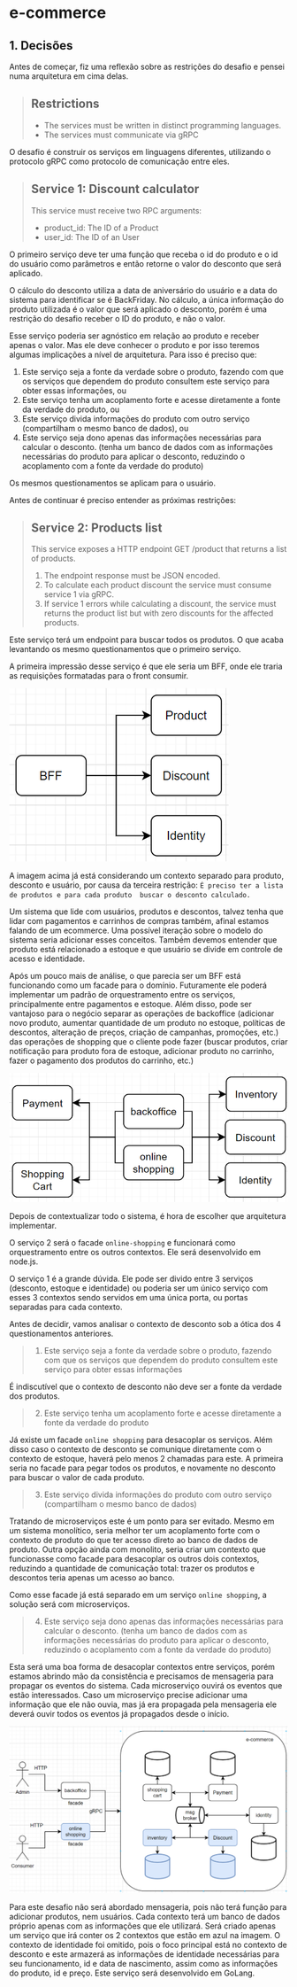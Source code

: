 # e-commerce

## 1. Decisões

Antes de começar, fiz uma reflexão sobre as restrições do desafio e pensei numa 
arquitetura em cima delas.

> ## Restrictions
> * The services must be written in distinct programming languages.
> * The services must communicate via gRPC

O desafio é construir os serviços em linguagens diferentes, utilizando o 
protocolo gRPC como protocolo de comunicação entre eles. 

> ## Service 1: Discount calculator
> This service must receive two RPC arguments:
> * product_id: The ID of a Product
> * user_id: The ID of an User

O primeiro serviço deve ter uma função que receba o id do produto e o id do usuário como 
parâmetros e então retorne o valor do desconto que será aplicado.

O cálculo do desconto utiliza a data de aniversário do usuário e a data do sistema para 
identificar se é BackFriday. No cálculo, a única informação do produto utilizada é o valor 
que será aplicado o desconto, porém é uma restrição do desafio receber o ID do produto, 
e não o valor.

Esse serviço poderia ser agnóstico em relação ao produto e receber apenas o valor.
Mas ele deve conhecer o produto e por isso teremos algumas implicações a nível de arquitetura. 
Para isso é preciso que:

1. Este serviço seja a fonte da verdade sobre o produto, fazendo com que os serviços que dependem 
   do produto consultem este serviço para obter essas informações, ou
2. Este serviço tenha um acoplamento forte e acesse diretamente a fonte da verdade do produto, ou
3. Este serviço divida informações do produto com outro serviço (compartilham o mesmo 
   banco de dados), ou
4. Este serviço seja dono apenas das informações necessárias para calcular o desconto. 
   (tenha um banco de dados com as informações necessárias do produto 
   para aplicar o desconto, reduzindo o acoplamento com a fonte da verdade do produto)

Os mesmos questionamentos se aplicam para o usuário.

Antes de continuar é preciso entender as próximas restrições:

> ## Service 2: Products list
> This service exposes a HTTP endpoint GET /product that returns a list of products.
> 1. The endpoint response must be JSON encoded.
> 1. To calculate each product discount the service must consume service 1 via gRPC.
> 1. If service 1 errors while calculating a discount, the service must
     returns the product list but with zero discounts for the affected products.

Este serviço terá um endpoint para buscar todos os produtos. O que acaba levantando os
mesmo questionamentos que o primeiro serviço.

A primeira impressão desse serviço é que ele seria um BFF, onde ele traria as 
requisições formatadas para o front consumir. 

![img_2.png](docs/bff.png)

A imagem acima já está considerando um contexto separado para produto, desconto e usuário,
por causa da terceira restrição: `É preciso ter a lista de produtos e para cada produto 
buscar o desconto calculado.`

Um sistema que lide com usuários, produtos e descontos, talvez tenha que lidar com 
pagamentos e carrinhos de compras também, afinal estamos falando de um ecommerce. 
Uma possível iteração sobre o modelo do sistema seria adicionar esses conceitos.
Também devemos entender que produto está relacionado a estoque e que usuário se divide em
controle de acesso e identidade.

Após um pouco mais de análise, o que parecia ser um BFF está funcionando como 
um facade para o domínio. Futuramente ele poderá implementar um padrão de 
orquestramento entre os serviços, principalmente entre pagamentos e estoque.
Além disso, pode ser vantajoso para o negócio separar as operações de backoffice 
(adicionar novo produto, aumentar quantidade de um produto no estoque, 
políticas de descontos, alteração de preços, criação de campanhas, promoções, etc.) 
das operações de shopping que o cliente pode fazer (buscar produtos, criar notificação 
para produto fora de estoque, adicionar produto no carrinho, fazer o pagamento dos 
produtos do carrinho, etc.)

![img_1.png](docs/ecommerce.png)

Depois de contextualizar todo o sistema, é hora de escolher que arquitetura implementar.

O serviço 2 será o facade `online-shopping` e funcionará como orquestramento
entre os outros contextos. Ele será desenvolvido em node.js.

O serviço 1 é a grande dúvida. Ele pode ser divido entre 3 serviços (desconto, estoque e 
identidade) ou poderia ser um único serviço com esses 3 contextos sendo servidos em uma 
única porta, ou portas separadas para cada contexto. 

Antes de decidir, vamos analisar o contexto de desconto sob a ótica dos 4 questionamentos
anteriores.

> 1. Este serviço seja a fonte da verdade sobre o produto, fazendo com que os serviços que dependem
     do produto consultem este serviço para obter essas informações

É indiscutível que o contexto de desconto não deve ser a fonte da verdade dos produtos.

> 2. Este serviço tenha um acoplamento forte e acesse diretamente a fonte da verdade do produto

Já existe um facade `online shopping` para desacoplar os serviços. Além disso caso o contexto de desconto se 
comunique diretamente com o contexto de estoque, haverá pelo menos 2 chamadas para este.
A primeira seria no facade para pegar todos os produtos, e novamente no desconto para 
buscar o valor de cada produto.

> 3. Este serviço divida informações do produto com outro serviço (compartilham o mesmo
     banco de dados)

Tratando de microserviços este é um ponto para ser evitado. Mesmo em um sistema 
monolítico, seria melhor ter um acoplamento forte com o contexto de produto do que
ter acesso direto ao banco de dados de produto. Outra opção ainda com monolito, seria criar um contexto 
que funcionasse como facade para desacoplar os outros dois contextos, reduzindo a
quantidade de comunicação total: trazer os produtos e descontos teria apenas um 
acesso ao banco. 

Como esse facade já está separado em um serviço `online shopping`, a solução
será com microserviços.

> 4. Este serviço seja dono apenas das informações necessárias para calcular o desconto.
     (tenha um banco de dados com as informações necessárias do produto
     para aplicar o desconto, reduzindo o acoplamento com a fonte da verdade do produto)

Esta será uma boa forma de desacoplar contextos entre serviços, porém estamos abrindo mão da consistência e precisamos de 
mensageria para propagar os eventos do sistema. Cada microserviço ouvirá os eventos
que estão interessados. Caso um microserviço precise adicionar uma informação que ele não
ouvia, mas já era propagada pela mensageria ele deverá ouvir todos os eventos já propagados
desde o início.

![img_4.png](docs/architecture.png)

Para este desafio não será abordado mensageria, pois não terá função para adicionar produtos, nem usuários.
Cada contexto terá um banco de dados próprio apenas com as informações que ele utilizará.
Será criado apenas um serviço que irá conter os 2 contextos que estão em azul na imagem.
O contexto de identidade foi omitido, pois o foco principal está no contexto de desconto e este
armazerá as informações de identidade necessárias para seu funcionamento, id e data de nascimento,
assim como as informações do produto, id e preço. Este serviço será desenvolvido em GoLang.